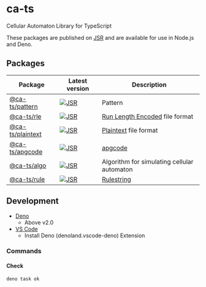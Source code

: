 # ca-ts

Cellular Automaton Library for TypeScript

These packages are published on [JSR](https://jsr.io/) and are available for use
in Node.js and Deno.

## Packages

| Package                                             | Latest version                                                                    | Description                                                                      |
| --------------------------------------------------- | --------------------------------------------------------------------------------- | -------------------------------------------------------------------------------- |
| [@ca-ts/pattern](https://jsr.io/@ca-ts/pattern)     | [![JSR](https://jsr.io/badges/@ca-ts/pattern)](https://jsr.io/@ca-ts/pattern)     | Pattern                                                                          |
| [@ca-ts/rle](https://jsr.io/@ca-ts/rle)             | [![JSR](https://jsr.io/badges/@ca-ts/rle)](https://jsr.io/@ca-ts/rle)             | [Run Length Encoded](https://conwaylife.com/wiki/Run_Length_Encoded) file format |
| [@ca-ts/plaintext](https://jsr.io/@ca-ts/plaintext) | [![JSR](https://jsr.io/badges/@ca-ts/plaintext)](https://jsr.io/@ca-ts/plaintext) | [Plaintext](https://conwaylife.com/wiki/Plaintext) file format                   |
| [@ca-ts/apgcode](https://jsr.io/@ca-ts/apgcode)     | [![JSR](https://jsr.io/badges/@ca-ts/apgcode)](https://jsr.io/@ca-ts/apgcode)     | [apgcode](https://conwaylife.com/wiki/Apgcode)                                   |
| [@ca-ts/algo](https://jsr.io/@ca-ts/algo)           | [![JSR](https://jsr.io/badges/@ca-ts/algo)](https://jsr.io/@ca-ts/algo)           | Algorithm for simulating cellular automaton                                      |
| [@ca-ts/rule](https://jsr.io/@ca-ts/rule)           | [![JSR](https://jsr.io/badges/@ca-ts/rule)](https://jsr.io/@ca-ts/rule)           | [Rulestring](https://conwaylife.com/wiki/Rulestring)                             |

## Development

- [Deno](https://docs.deno.com/runtime/)
  - Above v2.0
- [VS Code](https://code.visualstudio.com/)
  - Install Deno (denoland.vscode-deno) Extension

### Commands

#### Check

```sh
deno task ok
```
